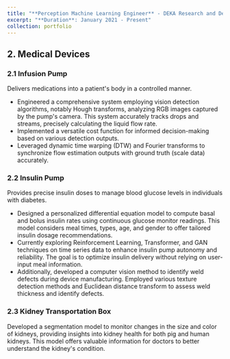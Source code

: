 ```yaml
---
title: "**Perception Machine Learning Engineer** - DEKA Research and Development Corporation"
excerpt: "**Duration**: January 2021 - Present"
collection: portfolio
---
```


## 2. Medical Devices

### 2.1 Infusion Pump 
Delivers medications into a patient's body in a controlled manner.
- Engineered a comprehensive system employing vision detection algorithms, notably Hough transforms, analyzing RGB images captured by the pump's camera. This system accurately tracks drops and streams, precisely calculating the liquid flow rate.
- Implemented a versatile cost function for informed decision-making based on various detection outputs.
- Leveraged dynamic time warping (DTW) and Fourier transforms to synchronize flow estimation outputs with ground truth (scale data) accurately.

### 2.2 Insulin Pump
Provides precise insulin doses to manage blood glucose levels in individuals with diabetes.
- Designed a personalized differential equation model to compute basal and bolus insulin rates using continuous glucose monitor readings. This model considers meal times, types, age, and gender to offer tailored insulin dosage recommendations.
- Currently exploring Reinforcement Learning, Transformer, and GAN techniques on time series data to enhance insulin pump autonomy and reliability. The goal is to optimize insulin delivery without relying on user-input meal information.
- Additionally, developed a computer vision method to identify weld defects during device manufacturing. Employed various texture detection methods and Euclidean distance transform to assess weld thickness and identify defects.

### 2.3 Kidney Transportation Box
Developed a segmentation model to monitor changes in the size and color of kidneys, providing insights into kidney health for both pig and human kidneys. This model offers valuable information for doctors to better understand the kidney's condition.